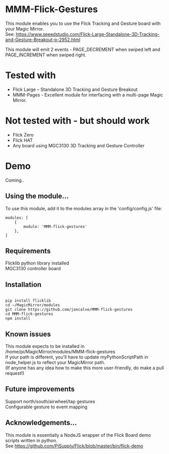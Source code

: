 # MMM-Flick-Gestures

This module enables you to use the Flick Tracking and Gesture board with your Magic Mirror.<br>
See: https://www.seeedstudio.com/Flick-Large-Standalone-3D-Tracking-and-Gesture-Breakout-p-2952.html

This module will emit 2 events - PAGE_DECREMENT when swiped left and PAGE_INCREMENT when swiped right.  

# Tested with
- Flick Large – Standalone 3D Tracking and Gesture Breakout
- MMM-Pages - Excellent module for interfacing with a multi-page Magic Mirror.

# Not tested with - but should work
- Flick Zero
- Flick HAT
- Any board using MGC3130 3D Tracking and Gesture Controller 


# Demo
Coming..

## Using the module...

To use this module, add it to the modules array in the 'config/config.js' file:
```
modules: [
    {
        module: 'MMM-flick-gestures'
    },
]
```

## Requirements

Flicklib python library installed <br>
MGC3130 controller board

## Installation
```

pip install flicklib
cd ~/MagicMirror/modules
git clone https://github.com/jancalve/MMM-flick-gestures
cd MMM-flick-gestures
npm install
```

## Known issues

This module expects to be installed in /home/pi/MagicMirror/modules/MMM-flick-gestures <br>
If your path is different, you'll have to update myPythonScriptPath in node_helper.js to reflect
your MagicMirror path.<br>
(If anyone has any idea how to make this more user-friendly, do make a pull request!)

## Future improvements
Support north/south/airwheel/tap gestures<br>
Configurable gesture to event mapping<br>


## Acknowledgements...
This module is essentially a NodeJS wrapper of the Flick Board demo scripts written in python. <br>
See https://github.com/PiSupply/Flick/blob/master/bin/flick-demo <br>